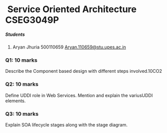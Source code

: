 
#  Service Oriented Architecture	CSEG3049P

##### Students
1. Aryan Jhuria	500110659	Aryan.110659@stu.upes.ac.in



### Q1: 10 marks
Describe the Component based design with different steps involved.10CO2

### Q2: 10 marks
Define UDDI role in Web Services. Mention and explain the variusUDDI elements.

### Q3: 10 marks
Explain SOA lifecycle stages along with the stage diagram.
